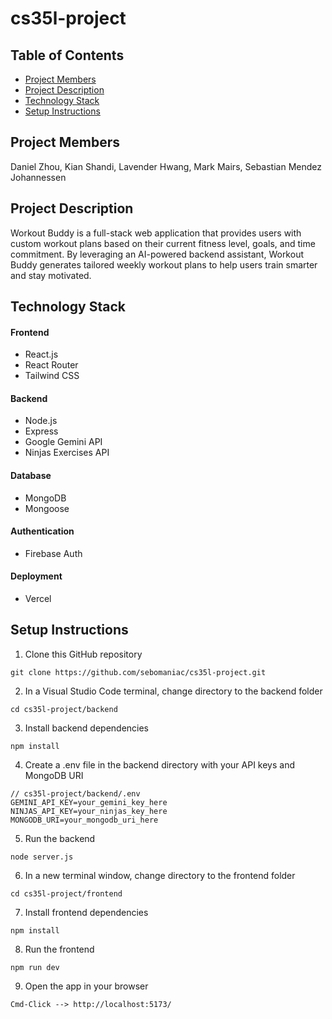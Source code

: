 # cs35l-project

## Table of Contents
- [Project Members](#project-members)
- [Project Description](#project-description)
- [Technology Stack](#technology-stack)
- [Setup Instructions](#setup-instructions)

## Project Members
Daniel Zhou, Kian Shandi, Lavender Hwang, Mark Mairs, Sebastian Mendez Johannessen

## Project Description
Workout Buddy is a full-stack web application that provides users with custom workout plans based on their current fitness level, goals, and time commitment. By leveraging an AI-powered backend assistant, Workout Buddy generates tailored weekly workout plans to help users train smarter and stay motivated.

## Technology Stack
#### Frontend
- React.js
- React Router
- Tailwind CSS
#### Backend
- Node.js
- Express
- Google Gemini API
- Ninjas Exercises API
#### Database
- MongoDB
- Mongoose
#### Authentication
- Firebase Auth
#### Deployment
- Vercel

## Setup Instructions

1. Clone this GitHub repository
```
git clone https://github.com/sebomaniac/cs35l-project.git
```

2. In a Visual Studio Code terminal, change directory to the backend folder
```
cd cs35l-project/backend
```

3. Install backend dependencies
```
npm install
```

4. Create a .env file in the backend directory with your API keys and MongoDB URI
```
// cs35l-project/backend/.env
GEMINI_API_KEY=your_gemini_key_here
NINJAS_API_KEY=your_ninjas_key_here
MONGODB_URI=your_mongodb_uri_here
```

5. Run the backend
```
node server.js
```

6. In a new terminal window, change directory to the frontend folder
```
cd cs35l-project/frontend
```

7. Install frontend dependencies
```
npm install
```

8. Run the frontend
```
npm run dev
```

9. Open the app in your browser
```
Cmd-Click --> http://localhost:5173/
```